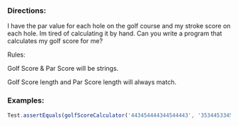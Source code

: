 ### Directions:

I have the par value for each hole on the golf course and my stroke score on each hole. Im tired of calculating it by hand. Can you write a program that calculates my golf score for me?

Rules:

Golf Score & Par Score will be strings.

Golf Score length and Par Score length will always match.

### Examples:

```javascript
Test.assertEquals(golfScoreCalculator('443454444344544443', '353445334534445344'), -1);
```